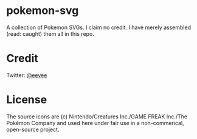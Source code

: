 # pokemon-svg

A collection of Pokemon SVGs.  I claim no credit. I have merely assembled
(read: caught) them all in this repo.

# Credit

Twitter: [@eevee](https://twitter.com/eevee) 

# License
The source icons are (c) Nintendo/Creatures Inc./GAME FREAK Inc./The Pokémon
Company and used here under fair use in a non-commerical, open-source project.
